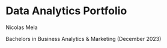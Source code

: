 # Data Analytics Portfolio

Nicolas Mela

Bachelors in Business Analytics & Marketing (December 2023)
